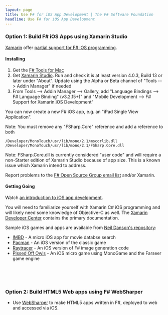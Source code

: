 ```yaml
---
layout: page
title: Use F# for iOS App Development | The F# Software Foundation
headline: Use F# for iOS App Development
---
```


### Option 1: Build F# iOS Apps using Xamarin Studio

[Xamarin](http://xamarin.com) offer [partial support for F# iOS programming](http://docs.xamarin.com/guides/cross-platform/fsharp). 

#### Installing

1. Get the [F# Tools for Mac](/use/mac)
2. Get [Xamarin Studio](http://xamarin.com/download). Run and check it is at least version 4.0.3, Build 13 or later under "About". Update using the Alpha or Beta channel of "Tools --> Addin Manager" if needed
3. From Tools --> Addin Manager --> Gallery, add "Language Bindings --> F# Language Binding" (v3.2.15+)" and "Mobile Development --> F# Support for Xamarin.iOS Development" 

You can now create a new F# iOS app, e.g. an "iPad Single View Application". 

Note: You must remove any "FSharp.Core" reference and add a reference to both

    /Developer/MonoTouch/usr/lib/mono/2.1/mscorlib.dll 
    /Developer/MonoTouch/usr/lib/mono/2.1/FSharp.Core.dll 

Note: FSharp.Core.dll is currently considered "user code" and will require a 
non-Starter edition of Xamarin Studio because of app size. This is a known issue which Xamarin intend to address.

Report problems to the [F# Open Source Group email list](http://fsharp.github.com/fsharp) and/or Xamarin.

#### Getting Going

Watch [an introduction to iOS app development](http://skillsmatter.com/podcast/scala/f-on-ipad-and-iphone-with-xamarin-studio/mh-7404).

You will need to familiarize yourself with Xamarin C# iOS programming and will likely need some knowledge of 
Objective-C as well.  The [Xamarin Developer Center](http://docs.xamarin.com/) contains the primary documentation. 

Sample iOS games and apps are available from [Neil Danson's repository](https://bitbucket.org/thedo666/):

* [IMBD](https://bitbucket.org/thedo666/imdb) -  A micro iOS app for movie databse search
* [Pacman](https://bitbucket.org/thedo666/pacman) -  An iOS version of the classic game 
* [Raytracer](https://bitbucket.org/thedo666/raytracer) - An iOS version of F# image generation code
* [Pissed Off Owls](https://bitbucket.org/thedo666/pissed-off-owls) - An iOS micro game using MonoGame and the Farseer game engine


<br />
<br />
<br />


### Option 2: Build HTML5 Web apps using F# WebSharper

* Use [WebSharper](http://www.websharper.com) to make HTML5 apps written in F#, deployed to web and accessed via iOS.

<br />
<br />
<br />

